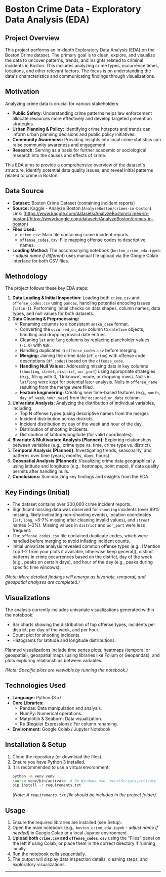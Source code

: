 # Boston Crime Data - Exploratory Data Analysis (EDA)

## Project Overview

This project performs an in-depth Exploratory Data Analysis (EDA) on the Boston Crime dataset. The primary goal is to clean, explore, and visualize the data to uncover patterns, trends, and insights related to criminal incidents in Boston. This includes analyzing crime types, occurrence times, locations, and other relevant factors. The focus is on understanding the data's characteristics and communicating findings through visualizations.

## Motivation

Analyzing crime data is crucial for various stakeholders:
* **Public Safety:** Understanding crime patterns helps law enforcement allocate resources more effectively and develop targeted prevention strategies.
* **Urban Planning & Policy:** Identifying crime hotspots and trends can inform urban planning decisions and public policy initiatives.
* **Community Awareness:** Providing insights into local crime statistics can raise community awareness and engagement.
* **Research:** Serving as a basis for further academic or sociological research into the causes and effects of crime.

This EDA aims to provide a comprehensive overview of the dataset's structure, identify potential data quality issues, and reveal initial patterns related to crime in Boston.

## Data Source

* **Dataset:** Boston Crime Dataset (containing incident reports)
* **Source:** Kaggle - Analyze Boston (`AnalyzeBoston/crimes-in-boston`). Link: [https://www.kaggle.com/datasets/AnalyzeBoston/crimes-in-boston](https://www.kaggle.com/datasets/AnalyzeBoston/crimes-in-boston)
* **Files Used:**
    * `crime.csv`: Main file containing crime incident reports.
    * `offense_codes.csv`: File mapping offense codes to descriptive names.
* **Loading Method:** The accompanying notebook (`boston_crime_eda.ipynb` - *adjust name if different*) uses manual file upload via the Google Colab interface for both CSV files.

## Methodology

The project follows these key EDA steps:

1.  **Data Loading & Initial Inspection:** Loading both `crime.csv` and `offense_codes.csv` using `pandas`, handling potential encoding issues (`latin-1`). Performing initial checks on data shapes, column names, data types, and null values for both datasets.
2.  **Data Cleaning & Preprocessing:**
    * Renaming columns to a consistent `snake_case` format.
    * Converting the `occurred_on_date` column to `datetime` objects, handling and dropping invalid date entries.
    * Cleaning `lat` and `long` columns by replacing placeholder values (`-1.0`) with `NaN`.
    * Handling duplicates in `offense_codes.csv` before merging.
    * **Merging:** Joining the crime data (`df_crime`) with offense code descriptions (`df_codes`) based on the `offense_code`.
    * **Handling Null Values:** Addressing missing data in key columns (`shooting`, `street`, `district`, `ucr_part`) using appropriate strategies (e.g., filling with 0, 'Unknown', mode, or dropping rows). Nulls in `lat`/`long` were kept for potential later analysis. Nulls in `offense_name` resulting from the merge were filled.
    * **Feature Engineering:** Creating new time-based features (e.g., `month`, `day_of_week`, `hour`, `year`) from the `occurred_on_date` column.
3.  **Univariate Analysis:** Analyzing the distribution of individual variables, including:
    * Top N offense types (using descriptive names from the merge).
    * Incident distribution across districts.
    * Incident distribution by day of the week and hour of the day.
    * Distribution of shooting incidents.
    * Distribution of latitude/longitude (for valid coordinates).
4.  **Bivariate & Multivariate Analysis (Planned):** Exploring relationships between variables (e.g., crime type vs. time, crime type vs. district).
5.  **Temporal Analysis (Planned):** Investigating trends, seasonality, and patterns over time (years, months, days, hours).
6.  **Geospatial Analysis (Planned):** Visualizing crime data geographically using latitude and longitude (e.g., heatmaps, point maps), if data quality permits after handling nulls.
7.  **Conclusions:** Summarizing key findings and insights from the EDA.

## Key Findings (Initial)

* The dataset contains over 300,000 crime incident reports.
* Significant missing data was observed for `shooting` incidents (over 99% missing, likely indicating non-shooting events), location coordinates (`lat`, `long`, ~6-7% missing after cleaning invalid values), and `street` names (~3%). Missing values in `district` and `ucr_part` were less frequent.
* The `offense_codes.csv` file contained duplicate codes, which were handled before merging to avoid inflating incident counts.
* Initial univariate analysis revealed common offense types (e.g., [Mention Top 1-2 from your plots if available, otherwise keep general]), distinct patterns in crime occurrences based on the district, day of the week (e.g., peaks on certain days), and hour of the day (e.g., peaks during specific time windows).

*(Note: More detailed findings will emerge as bivariate, temporal, and geospatial analyses are completed.)*

## Visualizations

The analysis currently includes univariate visualizations generated within the notebook:

* Bar charts showing the distribution of top offense types, incidents per district, per day of the week, and per hour.
* Count plot for shooting incidents.
* Histograms for latitude and longitude distributions.

Planned visualizations include time series plots, heatmaps (temporal or geospatial), geospatial maps (using libraries like Folium or Geopandas), and plots exploring relationships between variables.

*(Note: Specific plots are viewable by running the notebook.)*

## Technologies Used

* **Language:** Python (3.x)
* **Core Libraries:**
    * Pandas: Data manipulation and analysis.
    * NumPy: Numerical operations.
    * Matplotlib & Seaborn: Data visualization.
    * Re (Regular Expressions): For column renaming.
* **Environment:** Google Colab / Jupyter Notebook

## Installation & Setup

1.  Clone the repository (or download the files).
2.  Ensure you have Python 3 installed.
3.  It is recommended to use a virtual environment:
    ```bash
    python -m venv venv
    source venv/bin/activate  # On Windows use `venv\Scripts\activate`
    pip install -r requirements.txt
    ```
    *(Note: A `requirements.txt` file should be included in the project folder).*

## Usage

1.  Ensure the required libraries are installed (see Setup).
2.  Open the main notebook (e.g., `boston_crime_eda.ipynb` - *adjust name if needed*) in Google Colab or a local Jupyter environment.
3.  **Upload both `crime.csv` and `offense_codes.csv`** using the "Files" panel on the left if using Colab, or place them in the correct directory if running locally.
4.  Run the notebook cells sequentially.
5.  The output will display data inspection details, cleaning steps, and exploratory visualizations.

---
